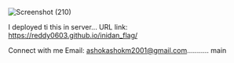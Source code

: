![Screenshot (210)](https://github.com/Reddy0603/inidan_flag/assets/112476972/a8d26fba-4e99-4221-97c2-bad60bf6403a)

I deployed ti this in server...
URL link: https://reddy0603.github.io/inidan_flag/


Connect with me Email: ashokashokm2001@gmail.com........... main
